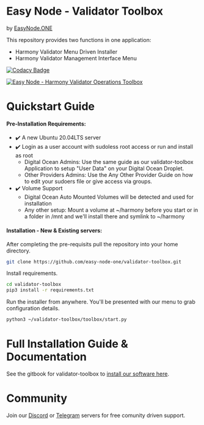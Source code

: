 # Easy Node - Validator Toolbox
by [EasyNode.ONE](http://EasyNode.ONE "EasyNode.ONE")

This repository provides two functions in one application:
- Harmony Validator Menu Driven Installer
- Harmony Validator Management Interface Menu

[![Codacy Badge](https://api.codacy.com/project/badge/Grade/c023922143c04967bffb1a2469af938e)](https://app.codacy.com/gh/easy-node-one/validator-toolbox?utm_source=github.com&utm_medium=referral&utm_content=easy-node-one/validator-toolbox&utm_campaign=Badge_Grade_Settings)

[![Easy Node - Harmony Validator Operations Toolbox](http://img.youtube.com/vi/ydvMXFDrHwg/0.jpg)](http://www.youtube.com/watch?v=ydvMXFDrHwg "Easy Node - Harmony Validator Operations Toolbox")

# Quickstart Guide
#### Pre-Installation Requirements:
- ✔️ A new Ubuntu 20.04LTS server
- ✔️ Login as a user account with sudoless root access or run and install as root
	- Digital Ocean Admins: Use the same guide as our validator-toolbox Application to setup "User Data" on your Digital Ocean Droplet.
	- Other Providers Admins: Use the Any Other Provider Guide on how to edit your sudoers file or give access via groups.
- ✔️ Volume Support
	- Digital Ocean Auto Mounted Volumes will be detected and used for installation
	- Any other setup: Mount a volume at ~/harmony before you start or in a folder in /mnt and we\'ll install there and symlink to ~/harmony

#### Installation - New & Existing servers:
After completing the pre-requisits pull the repository into your home directory.
```bash
git clone https://github.com/easy-node-one/validator-toolbox.git
```
Install requirements.
```bash
cd validator-toolbox
pip3 install -r requirements.txt
```
Run the installer from anywhere. You'll be presented with our menu to grab configuration details.
```bash
python3 ~/validator-toolbox/toolbox/start.py
```

# Full Installation Guide & Documentation
See the gitbook for validator-toolbox to [install our software here](https://validator-toolbox-guide.easynode.one/ "validator-toolbox gitbook guide").

# Community
Join our [Discord](https://discord.gg/babnYCEZ7Q "Discord") or [Telegram](https://t.me/easynodesupport "Telegram") servers for free comunity driven support.
